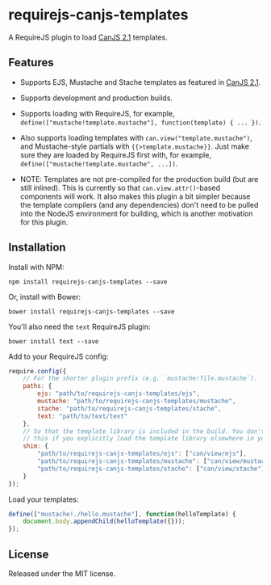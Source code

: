 requirejs-canjs-templates
=========================

A RequireJS plugin to load [CanJS 2.1](http://canjs.com/) templates.

Features
--------

* Supports EJS, Mustache and Stache templates as featured in 
  [CanJS 2.1](http://canjs.com/).

* Supports development and production builds.

* Supports loading with RequireJS, for example, 
  `define(["mustache!template.mustache"], function(template) { ... })`.

* Also supports loading templates with `can.view("template.mustache")`, and 
  Mustache-style partials with `{{>template.mustache}}`. Just make sure they
  are loaded by RequireJS first with, for example,  
  `define(["mustache!template.mustache", ...])`.
 
* NOTE: Templates are not pre-compiled for the production build (but are 
  still inlined). This is currently so that `can.view.attr()`-based 
  components will work. It also makes this plugin a bit simpler because
  the template compilers (and any dependencies) don't need to be pulled 
  into the NodeJS environment for building, which is another motivation
  for this plugin.
   

Installation
------------

Install with NPM:

```
npm install requirejs-canjs-templates --save
```

Or, install with Bower:

```
bower install requirejs-canjs-templates --save
```

You'll also need the `text` RequireJS plugin:

```
bower install text --save
```

Add to your RequireJS config:

```javascript
require.config({
    // For the shorter plugin prefix (e.g. `mustache!file.mustache`). 
    paths: {
        ejs: "path/to/requirejs-canjs-templates/ejs",
        mustache: "path/to/requirejs-canjs-templates/mustache",
        stache: "path/to/requirejs-canjs-templates/stache",
        text: "path/to/text/text"
    },
    // So that the template library is included in the build. You don't need 
    // this if you explicitly load the template library elsewhere in your app. 
    shim: {
        "path/to/requirejs-canjs-templates/ejs": ["can/view/ejs"],
        "path/to/requirejs-canjs-templates/mustache": ["can/view/mustache"],
        "path/to/requirejs-canjs-templates/stache": ["can/view/stache"]
    }
});
```

Load your templates:

```javascript
define(["mustache!./hello.mustache"], function(helloTemplate) {
    document.body.appendChild(helloTemplate({}));
});
```


License
-------

Released under the MIT license.
